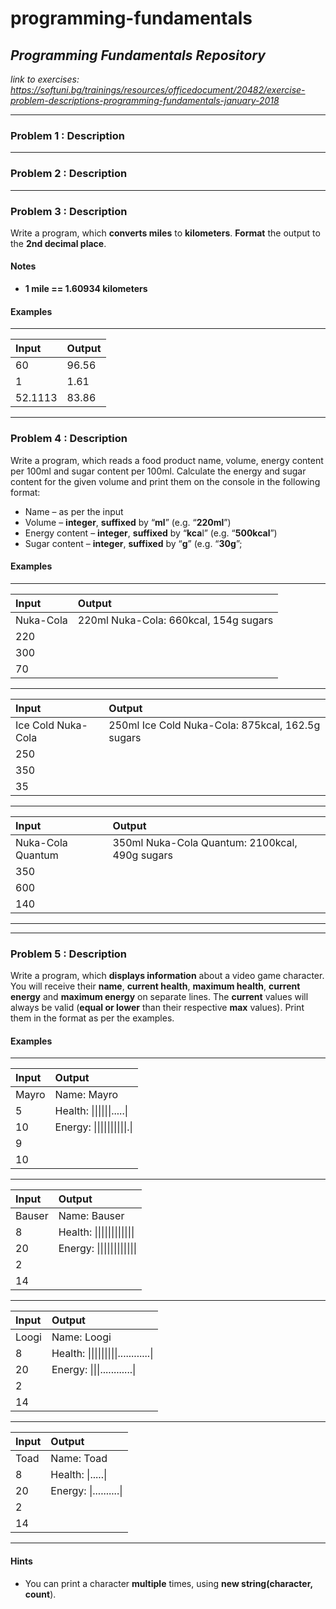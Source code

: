 # programming-fundamentals
## *Programming Fundamentals Repository*

*link to exercises: https://softuni.bg/trainings/resources/officedocument/20482/exercise-problem-descriptions-programming-fundamentals-january-2018*

---
### Problem 1 : Description

---
### Problem 2 : Description

---
### Problem 3 : Description

Write a program, which **converts miles** to **kilometers**. **Format** the output to the **2nd decimal place**.

#### Notes

* **1 mile == 1.60934 kilometers**

#### Examples

------------------------
|**Input**  |**Output**|
| :---      | :---     |
| 60        |96.56     |
| 1         |1.61      |
| 52.1113   |83.86	   |
------------------------

### Problem 4 : Description

Write a program, which reads a food product name, volume, energy content per 100ml and sugar content per 100ml. Calculate the energy and sugar content for the given volume and print them on the console in the following format:

* Name – as per the input  
* Volume – **integer**, **suffixed** by “**ml**” (e.g. “**220ml**”)
* Energy content – **integer**, **suffixed** by “**kca**l” (e.g. “**500kcal**”)
* Sugar content – **integer**, **suffixed** by “**g**” (e.g. “**30g**”;

#### Examples  

-------------------------------------------------------------------------
| **Input**          | **Output**                                       |
| :----              | :---                                             |
| Nuka-Cola          | 220ml Nuka-Cola: 660kcal, 154g sugars            |
| 220                |                                                  |
| 300                |                                                  |
| 70                 |                                                  |
-------------------------------------------------------------------------
| **Input**          | **Output**                                       |
| :----              | :---                                             |
| Ice Cold Nuka-Cola | 250ml Ice Cold Nuka-Cola: 875kcal, 162.5g sugars |
| 250                |                                                  |
| 350                |                                                  |
| 35                 |                                                  |
-------------------------------------------------------------------------
| **Input**          | **Output**                                       |
| :----              | :---                                             |
| Nuka-Cola Quantum  | 350ml Nuka-Cola Quantum: 2100kcal, 490g sugars   |
| 350                |                                                  |
| 600                |                                                  |
| 140                |                                                  |
------------------------------------------------------------------------

---
### Problem 5 : Description
Write a program, which **displays information** about a video game character. You will receive their **name**, **current health**, **maximum health**, **current energy** and **maximum energy** on separate lines. The **current** values will always be valid (**equal or lower** than their respective **max** values). Print them in the format as per the examples.

#### Examples

------------------------------------------------------------------------------------------------
| **Input** | **Output**                                                                       |
| :---      | :---                                                                             |
| Mayro     | Name: Mayro                                                                      |
| 5         | Health: &#124;&#124;&#124;&#124;&#124;&#124;.....&#124;                          |
| 10        | Energy: &#124;&#124;&#124;&#124;&#124;&#124;&#124;&#124;&#124;&#124;.&#124;      |
| 9         |                                                                                  |
| 10        |                                                                                  |
------------------------------------------------------------------------------------------------
| **Input** | **Output**                                                                       |
| :---      | :---                                                                             |
| Bauser    | Name: Bauser                                                                     |
| 8         | Health: &#124;&#124;&#124;&#124;&#124;&#124;&#124;&#124;&#124;&#124;&#124;&#124; |
| 20        | Energy: &#124;&#124;&#124;&#124;&#124;&#124;&#124;&#124;&#124;&#124;&#124;&#124; |
| 2         |                                                                                  |
| 14        |                                                                                  |
------------------------------------------------------------------------------------------------
| **Input** | **Output**                                                                       |
| :---      | :---                                                                             |
| Loogi     | Name: Loogi                                                                      |
| 8         | Health: &#124;&#124;&#124;&#124;&#124;&#124;&#124;&#124;&#124;............&#124; |
| 20        | Energy: &#124;&#124;&#124;............&#124;                                     |
| 2         |                                                                                  |
| 14        |                                                                                  |
------------------------------------------------------------------------------------------------
| **Input** | **Output**                                                                       |
| :---      | :---                                                                             |
| Toad      | Name: Toad                                                                       |
| 8         | Health: &#124;.....&#124;                                                        |
| 20        | Energy: &#124;..........&#124;                                                   |
| 2         |                                                                                  |
| 14        |                                                                                  |
------------------------------------------------------------------------------------------------

#### Hints

* You can print a character **multiple** times, using **new string(character, count**).
